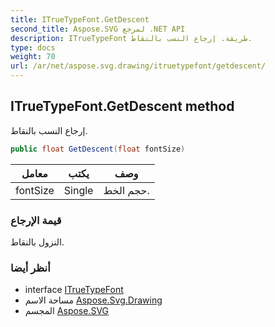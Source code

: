 ```yaml
---
title: ITrueTypeFont.GetDescent
second_title: Aspose.SVG لمرجع .NET API
description: ITrueTypeFont طريقة. إرجاع النسب بالنقاط.
type: docs
weight: 70
url: /ar/net/aspose.svg.drawing/itruetypefont/getdescent/
---
```

## ITrueTypeFont.GetDescent method

إرجاع النسب بالنقاط.

```csharp
public float GetDescent(float fontSize)
```

| معامل | يكتب | وصف |
| --- | --- | --- |
| fontSize | Single | حجم الخط. |

### قيمة الإرجاع

النزول بالنقاط.

### أنظر أيضا

* interface [ITrueTypeFont](../)
* مساحة الاسم [Aspose.Svg.Drawing](../../itruetypefont/)
* المجسم [Aspose.SVG](../../../)


